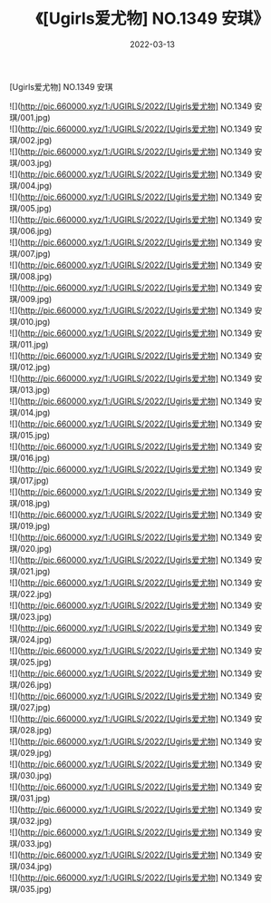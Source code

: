 ﻿---
layout: post
title:  《[Ugirls爱尤物] NO.1349 安琪》
date:   2022-03-13
img: http://pic.660000.xyz/1:/UGIRLS/2022/[Ugirls爱尤物] NO.1349 安琪/000.jpg
categories: [美女, 清纯, 唯美]
---

[Ugirls爱尤物] NO.1349 安琪

 ![](http://pic.660000.xyz/1:/UGIRLS/2022/[Ugirls爱尤物] NO.1349 安琪/001.jpg) <br>![](http://pic.660000.xyz/1:/UGIRLS/2022/[Ugirls爱尤物] NO.1349 安琪/002.jpg) <br>![](http://pic.660000.xyz/1:/UGIRLS/2022/[Ugirls爱尤物] NO.1349 安琪/003.jpg) <br>![](http://pic.660000.xyz/1:/UGIRLS/2022/[Ugirls爱尤物] NO.1349 安琪/004.jpg) <br>![](http://pic.660000.xyz/1:/UGIRLS/2022/[Ugirls爱尤物] NO.1349 安琪/005.jpg) <br>![](http://pic.660000.xyz/1:/UGIRLS/2022/[Ugirls爱尤物] NO.1349 安琪/006.jpg) <br>![](http://pic.660000.xyz/1:/UGIRLS/2022/[Ugirls爱尤物] NO.1349 安琪/007.jpg) <br>![](http://pic.660000.xyz/1:/UGIRLS/2022/[Ugirls爱尤物] NO.1349 安琪/008.jpg) <br>![](http://pic.660000.xyz/1:/UGIRLS/2022/[Ugirls爱尤物] NO.1349 安琪/009.jpg) <br>![](http://pic.660000.xyz/1:/UGIRLS/2022/[Ugirls爱尤物] NO.1349 安琪/010.jpg) <br>![](http://pic.660000.xyz/1:/UGIRLS/2022/[Ugirls爱尤物] NO.1349 安琪/011.jpg) <br>![](http://pic.660000.xyz/1:/UGIRLS/2022/[Ugirls爱尤物] NO.1349 安琪/012.jpg) <br>![](http://pic.660000.xyz/1:/UGIRLS/2022/[Ugirls爱尤物] NO.1349 安琪/013.jpg) <br>![](http://pic.660000.xyz/1:/UGIRLS/2022/[Ugirls爱尤物] NO.1349 安琪/014.jpg) <br>![](http://pic.660000.xyz/1:/UGIRLS/2022/[Ugirls爱尤物] NO.1349 安琪/015.jpg) <br>![](http://pic.660000.xyz/1:/UGIRLS/2022/[Ugirls爱尤物] NO.1349 安琪/016.jpg) <br>![](http://pic.660000.xyz/1:/UGIRLS/2022/[Ugirls爱尤物] NO.1349 安琪/017.jpg) <br>![](http://pic.660000.xyz/1:/UGIRLS/2022/[Ugirls爱尤物] NO.1349 安琪/018.jpg) <br>![](http://pic.660000.xyz/1:/UGIRLS/2022/[Ugirls爱尤物] NO.1349 安琪/019.jpg) <br>![](http://pic.660000.xyz/1:/UGIRLS/2022/[Ugirls爱尤物] NO.1349 安琪/020.jpg) <br>![](http://pic.660000.xyz/1:/UGIRLS/2022/[Ugirls爱尤物] NO.1349 安琪/021.jpg) <br>![](http://pic.660000.xyz/1:/UGIRLS/2022/[Ugirls爱尤物] NO.1349 安琪/022.jpg) <br>![](http://pic.660000.xyz/1:/UGIRLS/2022/[Ugirls爱尤物] NO.1349 安琪/023.jpg) <br>![](http://pic.660000.xyz/1:/UGIRLS/2022/[Ugirls爱尤物] NO.1349 安琪/024.jpg) <br>![](http://pic.660000.xyz/1:/UGIRLS/2022/[Ugirls爱尤物] NO.1349 安琪/025.jpg) <br>![](http://pic.660000.xyz/1:/UGIRLS/2022/[Ugirls爱尤物] NO.1349 安琪/026.jpg) <br>![](http://pic.660000.xyz/1:/UGIRLS/2022/[Ugirls爱尤物] NO.1349 安琪/027.jpg) <br>![](http://pic.660000.xyz/1:/UGIRLS/2022/[Ugirls爱尤物] NO.1349 安琪/028.jpg) <br>![](http://pic.660000.xyz/1:/UGIRLS/2022/[Ugirls爱尤物] NO.1349 安琪/029.jpg) <br>![](http://pic.660000.xyz/1:/UGIRLS/2022/[Ugirls爱尤物] NO.1349 安琪/030.jpg) <br>![](http://pic.660000.xyz/1:/UGIRLS/2022/[Ugirls爱尤物] NO.1349 安琪/031.jpg) <br>![](http://pic.660000.xyz/1:/UGIRLS/2022/[Ugirls爱尤物] NO.1349 安琪/032.jpg) <br>![](http://pic.660000.xyz/1:/UGIRLS/2022/[Ugirls爱尤物] NO.1349 安琪/033.jpg) <br>![](http://pic.660000.xyz/1:/UGIRLS/2022/[Ugirls爱尤物] NO.1349 安琪/034.jpg) <br>![](http://pic.660000.xyz/1:/UGIRLS/2022/[Ugirls爱尤物] NO.1349 安琪/035.jpg) <br>